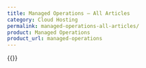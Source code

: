 ```yaml
---
title: Managed Operations – All Articles
category: Cloud Hosting
permalink: managed-operations-all-articles/
product: Managed Operations
product_url: managed-operations
---
```


{{<list product_url="managed-operations">}}